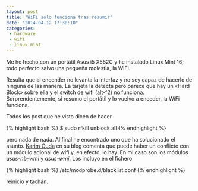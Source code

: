 ```yaml
---
layout: post
title: "WiFi solo funciona tras resumir"
date: "2014-04-12 17:30:10"
categories:
 - hardware
 - wifi
 - linux mint
---
```


Me he hecho con un portátil Asus i5 X552C y he instalado Linux Mint 16; todo perfecto salvo una pequeña molestia, la WiFi.

Resulta que al encender no levanta la interfaz y no soy capaz de hacerlo de ninguna de las manera. La tarjeta la detecta pero parece que hay un &laquo;Hard Block&raquo; sobre ella y el switch de wifi (alt-f2) no funciona. Sorprendentemente, si resumo el portátil y lo vuelvo a enceder, la WiFi funciona.

Todos los post que he visto dicen de hacer

{% highlight bash %}
    $ sudo rfkill unblock all
{% endhighlight %}

pero nada de nada. Al final he encontrado uno que ha solucionado el asunto. [Karim Ouda] en su blog comenta que puede haber un conflicto con un módulo adional de wifi y, en efecto, lo hay. En mi caso son los módulos *asus-nb-wmi* y *asus-wmi*. Los incluyo en el fichero

{% highlight bash %}
    /etc/modprobe.d/blacklist.conf
{% endhighlight %}

reinicio y tachán.

[Karim Ouda]: http://karim-ouda.blogspot.com.es/2011/11/wifi-now-disabled-by-radio-killswitch.html?showComment=1397312837353#c7626831579031145368
